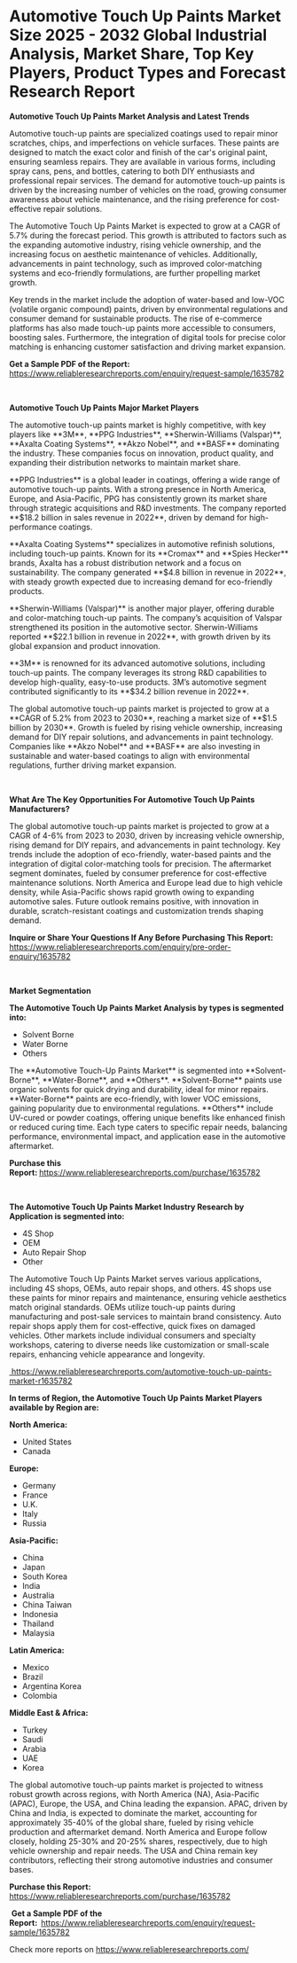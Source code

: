 <p><h1>Automotive Touch Up Paints Market Size 2025 - 2032 Global Industrial Analysis, Market Share, Top Key Players, Product Types and Forecast Research Report</h1></p><p><strong>Automotive Touch Up Paints Market Analysis and Latest Trends</strong></p>
<p><p>Automotive touch-up paints are specialized coatings used to repair minor scratches, chips, and imperfections on vehicle surfaces. These paints are designed to match the exact color and finish of the car's original paint, ensuring seamless repairs. They are available in various forms, including spray cans, pens, and bottles, catering to both DIY enthusiasts and professional repair services. The demand for automotive touch-up paints is driven by the increasing number of vehicles on the road, growing consumer awareness about vehicle maintenance, and the rising preference for cost-effective repair solutions.</p><p>The Automotive Touch Up Paints Market is expected to grow at a CAGR of 5.7% during the forecast period. This growth is attributed to factors such as the expanding automotive industry, rising vehicle ownership, and the increasing focus on aesthetic maintenance of vehicles. Additionally, advancements in paint technology, such as improved color-matching systems and eco-friendly formulations, are further propelling market growth.</p><p>Key trends in the market include the adoption of water-based and low-VOC (volatile organic compound) paints, driven by environmental regulations and consumer demand for sustainable products. The rise of e-commerce platforms has also made touch-up paints more accessible to consumers, boosting sales. Furthermore, the integration of digital tools for precise color matching is enhancing customer satisfaction and driving market expansion.</p></p>
<p><strong>Get a Sample PDF of the Report:&nbsp;</strong> <a href="https://www.reliableresearchreports.com/enquiry/request-sample/1635782?utm_campaign=2179&utm_medium=2&utm_source=Github&utm_content=ia&utm_term=25012025&utm_id=automotive-touch-up-paints">https://www.reliableresearchreports.com/enquiry/request-sample/1635782</a></p>
<p>&nbsp;</p>
<p><strong>Automotive Touch Up Paints Major Market Players</strong></p>
<p><p>The automotive touch-up paints market is highly competitive, with key players like **3M**, **PPG Industries**, **Sherwin-Williams (Valspar)**, **Axalta Coating Systems**, **Akzo Nobel**, and **BASF** dominating the industry. These companies focus on innovation, product quality, and expanding their distribution networks to maintain market share.</p><p>**PPG Industries** is a global leader in coatings, offering a wide range of automotive touch-up paints. With a strong presence in North America, Europe, and Asia-Pacific, PPG has consistently grown its market share through strategic acquisitions and R&D investments. The company reported **$18.2 billion in sales revenue in 2022**, driven by demand for high-performance coatings.</p><p>**Axalta Coating Systems** specializes in automotive refinish solutions, including touch-up paints. Known for its **Cromax** and **Spies Hecker** brands, Axalta has a robust distribution network and a focus on sustainability. The company generated **$4.8 billion in revenue in 2022**, with steady growth expected due to increasing demand for eco-friendly products.</p><p>**Sherwin-Williams (Valspar)** is another major player, offering durable and color-matching touch-up paints. The company’s acquisition of Valspar strengthened its position in the automotive sector. Sherwin-Williams reported **$22.1 billion in revenue in 2022**, with growth driven by its global expansion and product innovation.</p><p>**3M** is renowned for its advanced automotive solutions, including touch-up paints. The company leverages its strong R&D capabilities to develop high-quality, easy-to-use products. 3M’s automotive segment contributed significantly to its **$34.2 billion revenue in 2022**.</p><p>The global automotive touch-up paints market is projected to grow at a **CAGR of 5.2% from 2023 to 2030**, reaching a market size of **$1.5 billion by 2030**. Growth is fueled by rising vehicle ownership, increasing demand for DIY repair solutions, and advancements in paint technology. Companies like **Akzo Nobel** and **BASF** are also investing in sustainable and water-based coatings to align with environmental regulations, further driving market expansion.</p></p>
<p>&nbsp;</p>
<p><strong>What Are The Key Opportunities For Automotive Touch Up Paints Manufacturers?</strong></p>
<p><p>The global automotive touch-up paints market is projected to grow at a CAGR of 4-6% from 2023 to 2030, driven by increasing vehicle ownership, rising demand for DIY repairs, and advancements in paint technology. Key trends include the adoption of eco-friendly, water-based paints and the integration of digital color-matching tools for precision. The aftermarket segment dominates, fueled by consumer preference for cost-effective maintenance solutions. North America and Europe lead due to high vehicle density, while Asia-Pacific shows rapid growth owing to expanding automotive sales. Future outlook remains positive, with innovation in durable, scratch-resistant coatings and customization trends shaping demand.</p></p>
<p><strong>Inquire or Share Your Questions If Any Before Purchasing This Report:</strong> <a href="https://www.reliableresearchreports.com/enquiry/pre-order-enquiry/1635782?utm_campaign=2179&utm_medium=2&utm_source=Github&utm_content=ia&utm_term=25012025&utm_id=automotive-touch-up-paints">https://www.reliableresearchreports.com/enquiry/pre-order-enquiry/1635782</a></p>
<p>&nbsp;</p>
<p><strong>Market Segmentation</strong></p>
<p><strong>The Automotive Touch Up Paints Market Analysis by types is segmented into:</strong></p>
<p><ul><li>Solvent Borne</li><li>Water Borne</li><li>Others</li></ul></p>
<p><p>The **Automotive Touch-Up Paints Market** is segmented into **Solvent-Borne**, **Water-Borne**, and **Others**. **Solvent-Borne** paints use organic solvents for quick drying and durability, ideal for minor repairs. **Water-Borne** paints are eco-friendly, with lower VOC emissions, gaining popularity due to environmental regulations. **Others** include UV-cured or powder coatings, offering unique benefits like enhanced finish or reduced curing time. Each type caters to specific repair needs, balancing performance, environmental impact, and application ease in the automotive aftermarket.</p></p>
<p><strong>Purchase this Report:&nbsp;</strong><a href="https://www.reliableresearchreports.com/purchase/1635782?utm_campaign=2179&utm_medium=2&utm_source=Github&utm_content=ia&utm_term=25012025&utm_id=automotive-touch-up-paints">https://www.reliableresearchreports.com/purchase/1635782</a></p>
<p>&nbsp;</p>
<p><strong>The Automotive Touch Up Paints Market Industry Research by Application is segmented into:</strong></p>
<p><ul><li>4S Shop</li><li>OEM</li><li>Auto Repair Shop</li><li>Other</li></ul></p>
<p><p>The Automotive Touch Up Paints Market serves various applications, including 4S shops, OEMs, auto repair shops, and others. 4S shops use these paints for minor repairs and maintenance, ensuring vehicle aesthetics match original standards. OEMs utilize touch-up paints during manufacturing and post-sale services to maintain brand consistency. Auto repair shops apply them for cost-effective, quick fixes on damaged vehicles. Other markets include individual consumers and specialty workshops, catering to diverse needs like customization or small-scale repairs, enhancing vehicle appearance and longevity.</p></p>
<p><a href="https://www.reliableresearchreports.com/automotive-touch-up-paints-market-r1635782?utm_campaign=2179&utm_medium=2&utm_source=Github&utm_content=ia&utm_term=25012025&utm_id=automotive-touch-up-paints">&nbsp;https://www.reliableresearchreports.com/automotive-touch-up-paints-market-r1635782</a></p>
<p><strong>In terms of Region, the Automotive Touch Up Paints Market Players available by Region are:</strong></p>
<p>
    <p> <strong> North America: </strong>
        <ul>
            <li>United States</li>
            <li>Canada</li>
        </ul>
        </p> 
    <p> <strong> Europe: </strong>
        <ul>
            <li>Germany</li>
            <li>France</li>
            <li>U.K.</li>
            <li>Italy</li>
            <li>Russia</li>
        </ul>
        </p> 
    <p> <strong> Asia-Pacific: </strong>
        <ul>
            <li>China</li>
            <li>Japan</li>
            <li>South Korea</li>
            <li>India</li>
            <li>Australia</li>
            <li>China Taiwan</li>
            <li>Indonesia</li>
            <li>Thailand</li>
            <li>Malaysia</li>
        </ul>
        </p> 
    <p> <strong> Latin America: </strong>
        <ul>
            <li>Mexico</li>
            <li>Brazil</li>
            <li>Argentina Korea</li>
            <li>Colombia</li>
        </ul>
        </p> 
    <p> <strong> Middle East & Africa: </strong>
        <ul>
            <li>Turkey</li>
            <li>Saudi</li>
            <li>Arabia</li>
            <li>UAE</li>
            <li>Korea</li>
        </ul>
    </p>
    </p>
<p><p>The global automotive touch-up paints market is projected to witness robust growth across regions, with North America (NA), Asia-Pacific (APAC), Europe, the USA, and China leading the expansion. APAC, driven by China and India, is expected to dominate the market, accounting for approximately 35-40% of the global share, fueled by rising vehicle production and aftermarket demand. North America and Europe follow closely, holding 25-30% and 20-25% shares, respectively, due to high vehicle ownership and repair needs. The USA and China remain key contributors, reflecting their strong automotive industries and consumer bases.</p></p>
<p><strong>Purchase this Report: </strong><a href="https://www.reliableresearchreports.com/purchase/1635782?utm_campaign=2179&utm_medium=2&utm_source=Github&utm_content=ia&utm_term=25012025&utm_id=automotive-touch-up-paints">https://www.reliableresearchreports.com/purchase/1635782</a></p>
<p>&nbsp;<strong>Get a Sample PDF of the Report:&nbsp;&nbsp;</strong><a href="https://www.reliableresearchreports.com/enquiry/request-sample/1635782?utm_campaign=2179&utm_medium=2&utm_source=Github&utm_content=ia&utm_term=25012025&utm_id=automotive-touch-up-paints">https://www.reliableresearchreports.com/enquiry/request-sample/1635782</a></p>
<p><strong></strong></p>
<p>Check more reports on <a href="https://www.reliableresearchreports.com/?utm_campaign=2179&utm_medium=2&utm_source=Github&utm_content=ia&utm_term=25012025&utm_id=automotive-touch-up-paints">https://www.reliableresearchreports.com/</a></p>